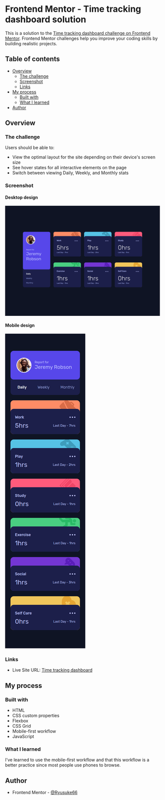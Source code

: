 # Frontend Mentor - Time tracking dashboard solution

This is a solution to the [Time tracking dashboard challenge on Frontend Mentor](https://www.frontendmentor.io/challenges/time-tracking-dashboard-UIQ7167Jw). Frontend Mentor challenges help you improve your coding skills by building realistic projects. 

## Table of contents

- [Overview](#overview)
  - [The challenge](#the-challenge)
  - [Screenshot](#screenshot)
  - [Links](#links)
- [My process](#my-process)
  - [Built with](#built-with)
  - [What I learned](#what-i-learned)
- [Author](#author)

## Overview

### The challenge

Users should be able to:

- View the optimal layout for the site depending on their device's screen size
- See hover states for all interactive elements on the page
- Switch between viewing Daily, Weekly, and Monthly stats

### Screenshot

#### Desktop design
![](./screenshots/Desktop%20design.png)

#### Mobile design
![](./screenshots/Mobile%20design.png)

### Links

- Live Site URL: [Time tracking dashboard](https://ryusuke66.github.io/time-tracking-dashboard)

## My process

### Built with

- HTML
- CSS custom properties
- Flexbox
- CSS Grid
- Mobile-first workflow
- JavaScript

### What I learned

I've learned to use the mobile-first workflow and that this workflow is a better practice since most people use phones to browse.

## Author

- Frontend Mentor - [@Ryusuke66](https://www.frontendmentor.io/profile/Ryusuke66)
